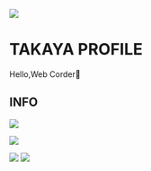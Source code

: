 ![](https://komarev.com/ghpvc/?username=maru-koyo&color=ff69b4&label=PROFILE+VIEWS)

# TAKAYA PROFILE

Hello,Web Corder👐

## INFO

![](https://skillicons.dev/icons?i=html,css,sass,js,ts,vite,threejs,nextjs,astro,github,vscode,linux)

![](https://github-profile-summary-cards.vercel.app/api/cards/profile-details?username=maru-koyo&theme=dracula)

![](https://github-readme-stats.vercel.app/api/top-langs/?username=maru-koyo)
![](https://github-readme-stats.vercel.app/api/top-langs/?username=maru-koyo)
